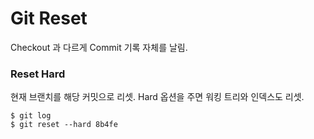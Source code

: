 # Git Reset

Checkout 과 다르게 Commit 기록 자체를 날림.

### Reset Hard

현재 브랜치를 해당 커밋으로 리셋.
Hard 옵션을 주면 워킹 트리와 인덱스도 리셋.

	$ git log
	$ git reset --hard 8b4fe
	
